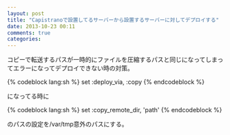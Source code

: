 ```yaml
---
layout: post
title: "Capistranoで設置してるサーバーから設置するサーバーに対してデプロイする"
date: 2013-10-23 00:11
comments: true
categories:
---
```


コピーで転送するパスが一時的にファイルを圧縮するパスと同じになってしまってエラーになってデプロイできない時の対策。

{% codeblock lang:sh %}
set :deploy_via, :copy
{% endcodeblock %}

になってる時に

{% codeblock lang:sh %}
set :copy_remote_dir, 'path'
{% endcodeblock %}

のパスの設定を/var/tmp意外のパスにする。
